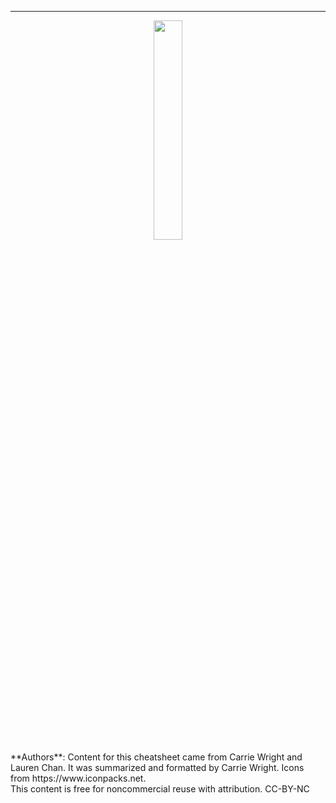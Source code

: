 
<hr>

<center>
<a href="https://www.itcrtraining.org/">
  <img src="css/images/ITN_logo.png" width = 30%>
</a>
</center>

<div class = "authors"> **Authors**: Content for this cheatsheet came from Carrie Wright and Lauren Chan. It was summarized and formatted by Carrie Wright. Icons from https://www.iconpacks.net.
<br>
This content is free for noncommercial reuse with attribution. CC-BY-NC
</div>
